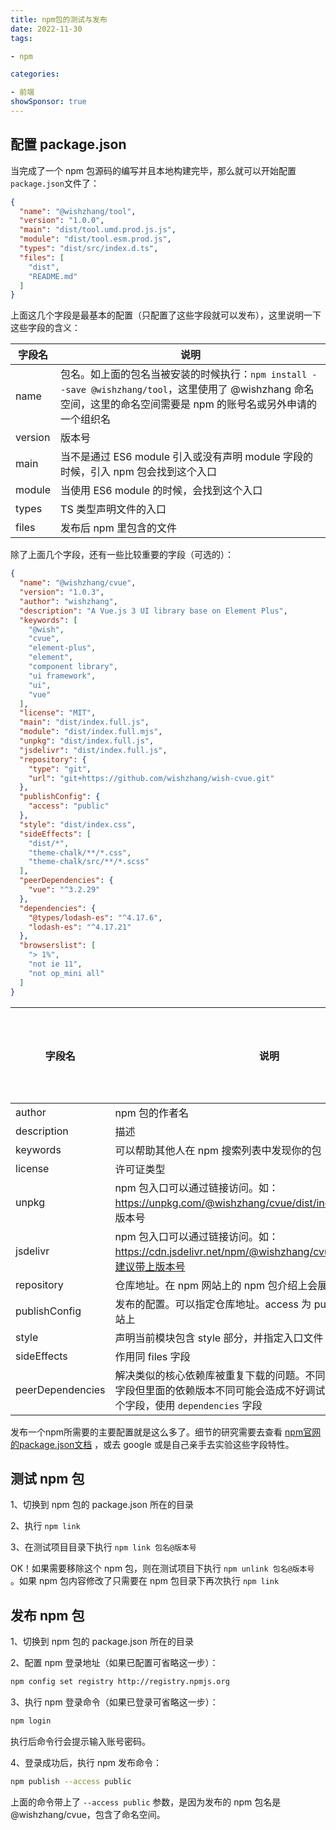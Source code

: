 ```yaml
---
title: npm包的测试与发布
date: 2022-11-30
tags: 

- npm

categories:

- 前端
showSponsor: true
---
```


## 配置 package.json

当完成了一个 npm 包源码的编写并且本地构建完毕，那么就可以开始配置 `package.json`文件了：

```json
{
  "name": "@wishzhang/tool",
  "version": "1.0.0",
  "main": "dist/tool.umd.prod.js.js",
  "module": "dist/tool.esm.prod.js",
  "types": "dist/src/index.d.ts",
  "files": [
  	"dist",
  	"README.md"
  ]
}
```

上面这几个字段是最基本的配置（只配置了这些字段就可以发布），这里说明一下这些字段的含义：

| 字段名  | 说明                                                         |
| ------- | ------------------------------------------------------------ |
| name    | 包名。如上面的包名当被安装的时候执行：`npm install --save @wishzhang/tool`，这里使用了 @wishzhang 命名空间，这里的命名空间需要是 npm 的账号名或另外申请的一个组织名 |
| version | 版本号                                                       |
| main    | 当不是通过 ES6 module 引入或没有声明 module 字段的时候，引入 npm 包会找到这个入口 |
| module  | 当使用 ES6 module 的时候，会找到这个入口                     |
| types   | TS 类型声明文件的入口                                        |
| files   | 发布后 npm 里包含的文件                                      |

除了上面几个字段，还有一些比较重要的字段（可选的）：

```json
{
  "name": "@wishzhang/cvue",
  "version": "1.0.3",
  "author": "wishzhang",
  "description": "A Vue.js 3 UI library base on Element Plus",
  "keywords": [
    "@wish",
    "cvue",
    "element-plus",
    "element",
    "component library",
    "ui framework",
    "ui",
    "vue"
  ],
  "license": "MIT",
  "main": "dist/index.full.js",
  "module": "dist/index.full.mjs",
  "unpkg": "dist/index.full.js",
  "jsdelivr": "dist/index.full.js",
  "repository": {
    "type": "git",
    "url": "git+https://github.com/wishzhang/wish-cvue.git"
  },
  "publishConfig": {
    "access": "public"
  },
  "style": "dist/index.css",
  "sideEffects": [
    "dist/*",
    "theme-chalk/**/*.css",
    "theme-chalk/src/**/*.scss"
  ],
  "peerDependencies": {
    "vue": "^3.2.29"
  },
  "dependencies": {
    "@types/lodash-es": "^4.17.6",
    "lodash-es": "^4.17.21"
  },
  "browserslist": [
    "> 1%",
    "not ie 11",
    "not op_mini all"
  ]
}
```

| 字段名           | 说明                                                         | 是否官方字段 |
| ---------------- | ------------------------------------------------------------ | ------------ |
| author           | npm 包的作者名                                               |              |
| description      | 描述                                                         |              |
| keywords         | 可以帮助其他人在 npm 搜索列表中发现你的包                    |              |
| license          | 许可证类型                                                   |              |
| unpkg            | npm 包入口可以通过链接访问。如：https://unpkg.com/@wishzhang/cvue/dist/index.full.js ，建议带上版本号 | 否           |
| jsdelivr         | npm 包入口可以通过链接访问。如：https://cdn.jsdelivr.net/npm/@wishzhang/cvue/dist/index.full.js，建议带上版本号 | 否           |
| repository       | 仓库地址。在 npm 网站上的 npm 包介绍上会展示                 |              |
| publishConfig    | 发布的配置。可以指定仓库地址。access 为 public 表示发到 npm 网站上 |              |
| style            | 声明当前模块包含 style 部分，并指定入口文件                  | 否           |
| sideEffects      | 作用同 files 字段                                            | 否           |
| peerDependencies | 解决类似的核心依赖库被重复下载的问题。不同库如果都声明了这个字段但里面的依赖版本不同可能会造成不好调试的报错。建议不用这个字段，使用 `dependencies` 字段 |              |

发布一个npm所需要的主要配置就是这么多了。细节的研究需要去查看 [npm官网的package.json文档](https://docs.npmjs.com/cli/v8/configuring-npm/package-json) ，或去 google 或是自己亲手去实验这些字段特性。

## 测试 npm 包

1、切换到 npm 包的 package.json 所在的目录

2、执行 `npm link`

3、在测试项目目录下执行 `npm link 包名@版本号`

OK！如果需要移除这个 npm 包，则在测试项目下执行 `npm unlink 包名@版本号` 。如果 npm 包内容修改了只需要在 npm 包目录下再次执行 `npm link`

## 发布 npm 包

1、切换到 npm 包的 package.json 所在的目录

2、配置 npm 登录地址（如果已配置可省略这一步）：

```bash
npm config set registry http://registry.npmjs.org
```

3、执行 npm 登录命令（如果已登录可省略这一步）：

```bash
npm login
```

执行后命令行会提示输入账号密码。

4、登录成功后，执行 npm 发布命令：

```bash
npm publish --access public
```

上面的命令带上了 `--access public` 参数，是因为发布的 npm 包名是 @wishzhang/cvue，包含了命名空间。

